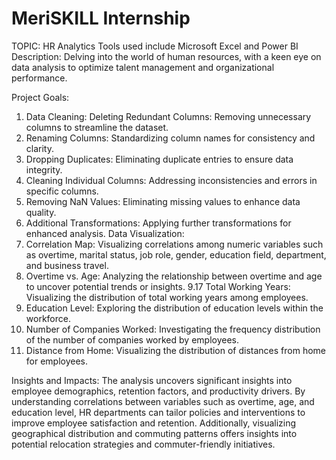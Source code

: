 # MeriSKILL Internship
TOPIC: HR Analytics
Tools used include Microsoft Excel and Power BI
Description: Delving into the world of human resources, with a keen eye
on data analysis to optimize talent management and organizational
performance.

Project Goals:
1. Data Cleaning: Deleting Redundant Columns: Removing unnecessary columns to streamline the dataset.
2. Renaming Columns: Standardizing column names for consistency and clarity.
3. Dropping Duplicates: Eliminating duplicate entries to ensure data integrity.
4. Cleaning Individual Columns: Addressing inconsistencies and errors in specific columns.
5. Removing NaN Values: Eliminating missing values to enhance data quality.
6. Additional Transformations: Applying further transformations for enhanced analysis. Data Visualization:
7. Correlation Map: Visualizing correlations among numeric variables such as overtime, marital status, job role, gender, education field, department, and business travel.
8. Overtime vs. Age: Analyzing the relationship between overtime and age to uncover potential trends or insights.
9.17 Total Working Years: Visualizing the distribution of total working years among employees.
10. Education Level: Exploring the distribution of education levels within the workforce.
11. Number of Companies Worked: Investigating the frequency distribution of the number of companies worked by employees.
12. Distance from Home: Visualizing the distribution of distances from home for employees.

Insights and Impacts:
The analysis uncovers significant insights into employee demographics, retention factors, and productivity drivers. By understanding correlations between variables such as overtime, age, and education level, HR departments can tailor policies and interventions to improve employee satisfaction and retention. Additionally, visualizing geographical distribution and commuting patterns offers insights into potential relocation strategies and commuter-friendly initiatives.
